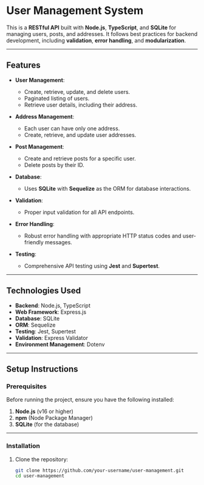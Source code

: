 # User Management System

This is a **RESTful API** built with **Node.js**, **TypeScript**, and **SQLite** for managing users, posts, and addresses. It follows best practices for backend development, including **validation**, **error handling**, and **modularization**.

---

## Features

- **User Management**:

  - Create, retrieve, update, and delete users.
  - Paginated listing of users.
  - Retrieve user details, including their address.

- **Address Management**:

  - Each user can have only one address.
  - Create, retrieve, and update user addresses.

- **Post Management**:

  - Create and retrieve posts for a specific user.
  - Delete posts by their ID.

- **Database**:

  - Uses **SQLite** with **Sequelize** as the ORM for database interactions.

- **Validation**:

  - Proper input validation for all API endpoints.

- **Error Handling**:

  - Robust error handling with appropriate HTTP status codes and user-friendly messages.

- **Testing**:
  - Comprehensive API testing using **Jest** and **Supertest**.

---

## Technologies Used

- **Backend**: Node.js, TypeScript
- **Web Framework**: Express.js
- **Database**: SQLite
- **ORM**: Sequelize
- **Testing**: Jest, Supertest
- **Validation**: Express Validator
- **Environment Management**: Dotenv

---

## Setup Instructions

### Prerequisites

Before running the project, ensure you have the following installed:

1. **Node.js** (v16 or higher)
2. **npm** (Node Package Manager)
3. **SQLite** (for the database)

---

### Installation

1. Clone the repository:
   ```bash
   git clone https://github.com/your-username/user-management.git
   cd user-management
   ```
